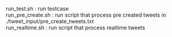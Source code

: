 run_test.sh : run testcase   
run_pre_create.sh : run script that process pre created tweets in ./tweet_input/pre_create_tweets.txt   
run_realtime.sh : run script that process realtime tweets   
